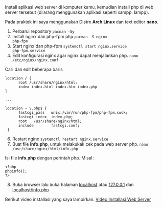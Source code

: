 Install aplikasi web server di komputer kamu, kemudian install php di web server tersebut (dilarang menggunakan aplikasi seperti xampp, lampp).

Pada praktek ini saya menggunakan Distro **Arch Linux** dan text editor **nano**.

1. Perbarui repository
<code>pacman -Sy</code>
2. Install nginx dan php-fpm php
<code>pacman -S nginx php-fpm</code>
3. Start nginx dan php-fpm
<code>systemctl start nginx.service php-fpm.service</code>
4. Edit konfigurasi nginx agar nginx dapat menjalankan php.
<code>nano /etc/nginx/nginx.conf</code>

Cari dan edit beberapa baris
```
location / {
      root /usr/share/nginx/html;
      index index.html index.htm index.php
}

...

location ~ \.php$ {
      fastcgi_pass   unix:/var/run/php-fpm/php-fpm.sock;
      fastcgi_index  index.php;
      root   /usr/share/nginx/html;
      include        fastcgi.conf;
 }
```
6. Restart nginx
<code>systemctl restart nginx.service</code>
7. Buat file **info.php**, untuk melakukak cek pada web server php.
<code>nano /usr/share/nginx/html/info.php</code>

Isi file **info.php** dengan perintah php. Misal :
```
<?php
phpinfo();
?>
```
8. Buka browser lalu buka halaman <a href="localhost">localhost</a> atau <a href="127.0.0.1">127.0.0.1</a> dan <a href="localhost/info.php">localhost/info.php</a>

Berikut video installasi yang saya lampirkan. <a href="https://github.com/ledleledle/dw-devops-2/raw/main/soal-06/06-video.mkv">Video Installasi Web Server</a>
